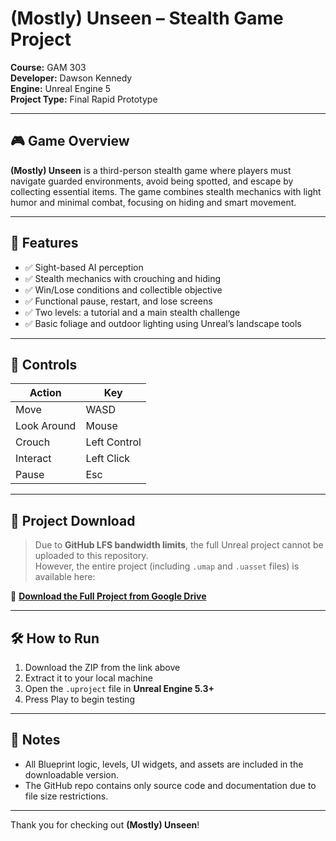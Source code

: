 # (Mostly) Unseen – Stealth Game Project

**Course:** GAM 303  
**Developer:** Dawson Kennedy  
**Engine:** Unreal Engine 5  
**Project Type:** Final Rapid Prototype

---

## 🎮 Game Overview

**(Mostly) Unseen** is a third-person stealth game where players must navigate guarded environments, avoid being spotted, and escape by collecting essential items. The game combines stealth mechanics with light humor and minimal combat, focusing on hiding and smart movement.

---

## 🚀 Features

- ✅ Sight-based AI perception
- ✅ Stealth mechanics with crouching and hiding
- ✅ Win/Lose conditions and collectible objective
- ✅ Functional pause, restart, and lose screens
- ✅ Two levels: a tutorial and a main stealth challenge
- ✅ Basic foliage and outdoor lighting using Unreal’s landscape tools

---

## 🧠 Controls

| Action         | Key           |
|----------------|---------------|
| Move           | WASD          |
| Look Around    | Mouse         |
| Crouch         | Left Control  |
| Interact       | Left Click    |
| Pause          | Esc           |

---

## 📁 Project Download

> Due to **GitHub LFS bandwidth limits**, the full Unreal project cannot be uploaded to this repository.  
> However, the entire project (including `.umap` and `.uasset` files) is available here:

🔗 **[Download the Full Project from Google Drive](https://drive.google.com/file/d/1Qz_YR06hEC0qKUUaUy9tpv55YyaZFte9/view?usp=sharing)**

---

## 🛠 How to Run

1. Download the ZIP from the link above
2. Extract it to your local machine
3. Open the `.uproject` file in **Unreal Engine 5.3+**
4. Press Play to begin testing

---

## 📝 Notes

- All Blueprint logic, levels, UI widgets, and assets are included in the downloadable version.
- The GitHub repo contains only source code and documentation due to file size restrictions.

---

Thank you for checking out **(Mostly) Unseen**!
